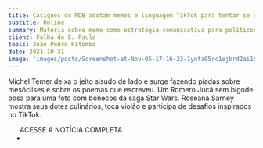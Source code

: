 ```yaml
---
title: Caciques do MDB adotam memes e linguagem TikTok para tentar se reinventar; veja vídeo
subtitle: Online
summary: Matéria sobre meme como estratégia comunicativa para políticos
client: Folha de S. Paulo
tools: João Pedro Pitombo
date: 2021-10-31
image: 'images/posts/Screenshot-at-Nov-05-17-16-23-1ynfa05rc1ejbrd2ai1hcor1fq2uq1hm80w3uwitc9k4.png'
---
```


Michel Temer deixa o jeito sisudo de lado e surge fazendo piadas sobre mesóclises e sobre os poemas que escreveu. Um Romero Jucá sem bigode posa para uma foto com bonecos da saga Star Wars. Roseana Sarney mostra seus dotes culinários, toca violão e participa de desafios inspirados no TikTok.

<div class="post__share"><ul class="share__list list-reset">ACESSE A NOTÍCIA COMPLETA<li class="share__item" style="margin-left: 10px"><a class="share__link share__facebook" style="background: #fa5657" href="https://www1.folha.uol.com.br/poder/2021/10/caciques-do-mdb-adotam-memes-e-linguagem-tiktok-para-tentar-se-reinventar-veja-video.shtml" 
onclick=window.open(this.href, 'pop-up', 'left=20,top=20,width=500,height=500,toolbar=1,resizable=0'); return false;" title="Link" rel="nofollow"><i class="fa-solid fa-link"></i></a></li></ul></div>
<!-- <div class="gallery-box"><div class="gallery"><img src="/clipping/images/example-1.jpg" loading="lazy" alt="Project"><img src="/clipping/images/example-2.jpg" loading="lazy" alt="Project"></div><em>Gallery / <a href="https://www.freepik.com/" target="_blank">Freepic</a></em></div> -->